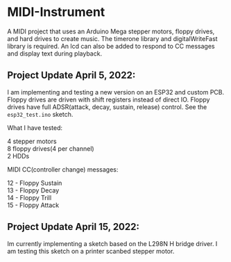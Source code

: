 # MIDI-Instrument
A MIDI project that uses an Arduino Mega stepper motors, floppy drives, and hard drives to create music. The timerone library and digitalWriteFast library is required. An lcd can also be added to respond to CC messages and display text during playback.

## Project Update April 5, 2022:

I am implementing and testing a new version on an ESP32 and custom PCB. Floppy drives are driven with shift registers instead of direct IO. Floppy drives have full ADSR(attack, decay, sustain, release) control. See the `esp32_test.ino` sketch. 

What I have tested:

4 stepper motors  
8 floppy drives(4 per channel)  
2 HDDs  

MIDI CC(controller change) messages:  

12 - Floppy Sustain  
13 - Floppy Decay  
14 - Floppy Trill  
15 - Floppy Attack  

## Project Update April 15, 2022:

Im currently implementing a sketch based on the L298N H bridge driver. I am testing this sketch on a printer scanbed stepper motor.
